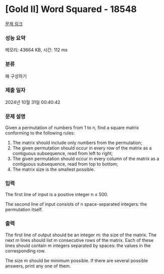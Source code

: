# [Gold II] Word Squared - 18548 

[문제 링크](https://www.acmicpc.net/problem/18548) 

### 성능 요약

메모리: 43664 KB, 시간: 112 ms

### 분류

해 구성하기

### 제출 일자

2024년 10월 31일 00:40:42

### 문제 설명

<p>Given a permutation of numbers from 1 to n, find a square matrix conforming to the following rules:</p>

<ol>
	<li>The matrix should include only numbers from the permutation;</li>
	<li>The given permutation should occur in every row of the matrix as a contiguous subsequence, read from left to right;</li>
	<li>The given permutation should occur in every column of the matrix as a contiguous subsequence, read from top to bottom;</li>
	<li>The matrix size is the smallest possible.</li>
</ol>

### 입력 

 <p>The first line of input is a positive integer n ≤ 500.</p>

<p>The second line of input consists of n space-separated integers: the permutation itself.</p>

### 출력 

 <p>The first line of output should be an integer m: the size of the matrix. The next m lines should list m consecutive rows of the matrix. Each of these lines should contain m integers separated by spaces: the values in the corresponding row.</p>

<p>The size m should be minimum possible. If there are several possible answers, print any one of them.</p>

